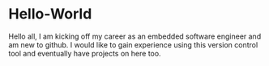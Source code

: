 # Hello-World

Hello all, I am kicking off my career as an embedded software engineer and am new to github.
I would like to gain experience using this version control tool and eventually have projects on here too.
